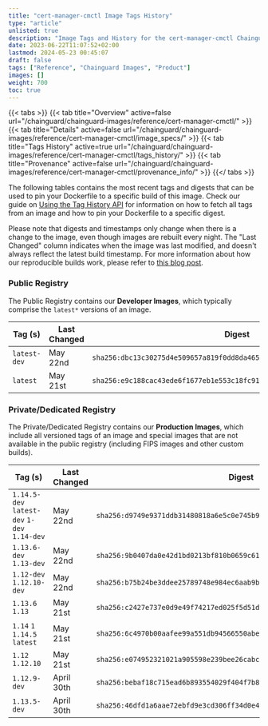 ```yaml
---
title: "cert-manager-cmctl Image Tags History"
type: "article"
unlisted: true
description: "Image Tags and History for the cert-manager-cmctl Chainguard Image"
date: 2023-06-22T11:07:52+02:00
lastmod: 2024-05-23 00:45:07
draft: false
tags: ["Reference", "Chainguard Images", "Product"]
images: []
weight: 700
toc: true
---
```


{{< tabs >}}
{{< tab title="Overview" active=false url="/chainguard/chainguard-images/reference/cert-manager-cmctl/" >}}
{{< tab title="Details" active=false url="/chainguard/chainguard-images/reference/cert-manager-cmctl/image_specs/" >}}
{{< tab title="Tags History" active=true url="/chainguard/chainguard-images/reference/cert-manager-cmctl/tags_history/" >}}
{{< tab title="Provenance" active=false url="/chainguard/chainguard-images/reference/cert-manager-cmctl/provenance_info/" >}}
{{</ tabs >}}

The following tables contains the most recent tags and digests that can be used to pin your Dockerfile to a specific build of this image. Check our guide on [Using the Tag History API](/chainguard/chainguard-images/using-the-tag-history-api/) for information on how to fetch all tags from an image and how to pin your Dockerfile to a specific digest.

Please note that digests and timestamps only change when there is a change to the image, even though images are rebuilt every night. The "Last Changed" column indicates when the image was last modified, and doesn't always reflect the latest build timestamp. For more information about how our reproducible builds work, please refer to [this blog post](https://www.chainguard.dev/unchained/reproducing-chainguards-reproducible-image-builds).

### Public Registry
The Public Registry contains our **Developer Images**, which typically comprise the `latest*` versions of an image.

| Tag (s)       | Last Changed | Digest                                                                    |
|---------------|--------------|---------------------------------------------------------------------------|
|  `latest-dev` | May 22nd     | `sha256:dbc13c30275d4e509657a819f0dd8da465ed4e84790fb164309af4f508d56caf` |
|  `latest`     | May 21st     | `sha256:e9c188cac43ede6f1677eb1e553c18fc91f22b0932a030bde4564bc1227e4e43` |


### Private/Dedicated Registry
The Private/Dedicated Registry contains our **Production Images**, which include all versioned tags of an image and special images that are not available in the public registry (including FIPS images and other custom builds).

| Tag (s)                                       | Last Changed | Digest                                                                    |
|-----------------------------------------------|--------------|---------------------------------------------------------------------------|
|  `1.14.5-dev` `latest-dev` `1-dev` `1.14-dev` | May 22nd     | `sha256:d9749e9371ddb31480818a6e5c0e745b9000623a46f3beff922401539829b737` |
|  `1.13.6-dev` `1.13-dev`                      | May 22nd     | `sha256:9b0407da0e42d1bd0213bf810b0659c6190d8bae5d65d96a2839e6dde81fdd41` |
|  `1.12-dev` `1.12.10-dev`                     | May 22nd     | `sha256:b75b24be3ddee25789748e984ec6aab9b76fbd9d8bb091cdd36e9500c0220a33` |
|  `1.13.6` `1.13`                              | May 21st     | `sha256:c2427e737e0d9e49f74217ed025f5d51d34fe5875489ec1197ac8a8da880b5f9` |
|  `1.14` `1` `1.14.5` `latest`                 | May 21st     | `sha256:6c4970b00aafee99a551db94566550abe9600711db358a2c5a8696d974920482` |
|  `1.12` `1.12.10`                             | May 21st     | `sha256:e074952321021a905598e239bee26cabc3fa133572f78a7ae4a43582c2317ac6` |
|  `1.12.9-dev`                                 | April 30th   | `sha256:bebaf18c715ead6b893554029f404f7b86104838a2bd2cadc978dae9d054f8cd` |
|  `1.13.5-dev`                                 | April 30th   | `sha256:46dfd1a6aae72ebfd9e3cd306ff34d0e48c722007f85bc13b5b2464110c0d516` |

